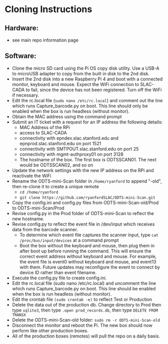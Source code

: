 # Cloning Instructions

## Hardware:  
* see main repo information page
## Software:

* Clone the micro SD card using the Pi OS copy disk utility.  Use a USB-A to microUSB adapter to copy from the built in disk to the 2nd disk.
* Insert the 2nd disk into a new Raspberry Pi 4 and boot with a connected monitor, keyboard and mouse.  Expect the WiFi connection to SLAC-CADA to fail, since the device has not been registered.  Turn off the WiFi if necessary.
* Edit the rc.local file (`sudo nano /etc/rc.local`) and comment out the line which runs Capture_barcode.py on boot.  This line should only be enabled when the box is run headless (without monitor).
* Obtain the MAC address using the command prompt
* Submit an IT ticket with a request for an IP address the following details:
  * MAC Address of the RPi
  * access to SLAC-CADA
  * connectivity with epndev.slac.stanford.edu and epnprod.slac.stanford.edu on port 1521
  * connectivity with SMTPOUT.slac.stanford.edu on port 25
  * connectivity with mgmt-authproxy01 on port 3128
  * The hostname of the box.  The first box is ODTSSCAN01.  The next would be ODTSSCAN02, and so on
* Update the network settings with the new IP address on the RPi and reactivate the WiFi
* Rename the ODTS-mini-Scan folder in `/home/ryanford` to append "-old", then re-clone it to create a unique remote
  * `cd /home/ryanford`
  * `git clone https://github.com/ryanfordSLAC/ODTS-mini-Scan.git`
* Copy the config.ini and config.py files from ODTS-mini-Scan-old/Prod to ODTS-mini-Scan/Prod
* Revise config.py in the Prod folder of ODTS-mini-Scan to reflect the new hostname.
* Revise config.py to reflect the event file in /dev/input which receives data from the barcode scanner.
  * To determine which event file captures the scanner input, type `cat /proc/bus/input/devices` at a command prompt
  * Boot the box without the keyboard and mouse, then plug them in after boot up before running the command.  This will ensure the correct event address without keyboard and mouse.  For example, the event file is event0 without keyboard and mouse, and event13 with them.  Future updates may reconfigure the event to connect by device ID rather than event filename.
* Execute the config.py file to create config.ini.
* Edit the rc.local file (sudo nano /etc/rc.local) and uncomment the line which runs Capture_barcode.py on boot.  This line should be enabled when the box is run headless (without monitor).
* Edit the crontab file `(sudo crontab -e)` to reflect Test or Production
* Delete the data out of the production db.  Change directory to Prod then type `sqlite3`, then type `.open prod_records.db`, then type `DELETE FROM TRANSX`
* Delete the ODTS-mini-Scan-old folder:  `sudo rm -r ODTS-mini-Scan-old`
* Disconnect the monitor and reboot the Pi.  The new box should now perform like other production boxes.
* All of the production boxes (remotes) will pull the repo on a daily basis.
  
 
